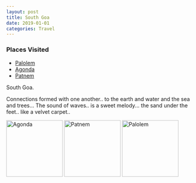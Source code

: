 ```yaml
---
layout: post
title: South Goa
date: 2019-01-01
categories: Travel
---
```


<div class="post-sidebar">
<h3>Places Visited</h3>
<ul>
<li><a href="https://en.wikipedia.org/wiki/Palolem" target="_blank">Palolem</a></li>
<li><a href="https://en.wikipedia.org/wiki/Agonda" target="_blank">Agonda</a></li>
<li><a href="https://en.wikipedia.org/wiki/Patnem" target="_blank">Patnem</a></li>
</ul>
</div>

South Goa.

Connections formed with one another..
to the earth and water and the sea and trees...
The sound of waves..
is a sweet melody...
the sand under the feet..
like a velvet carpet..

<img class="myImg" src="{{site.baseurl}}/assets/IMG_9593.jpg" alt="Agonda" width="150" height="150">

<img class="myImg" src="{{site.baseurl}}/assets/IMG_9600.jpg" alt="Patnem" width="150" height="150">

<img class="myImg" src="{{site.baseurl}}/assets/IMG_9574.jpg" alt="Palolem" width="150" height="150">

<div id="mapid" style='width: 700px; height: 400px;'></div>
<script>
makeMap(L, [array_lat_long], "PlaceName", zoomLevel);
</script>


